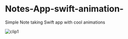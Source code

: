 # Notes-App-swift-animation-
Simple Note taking Swift app with cool animations

![clip1](https://cloud.githubusercontent.com/assets/16784983/22535632/4b488f6e-e8ca-11e6-9d01-6121858858d5.gif)
